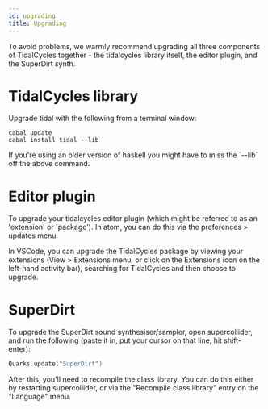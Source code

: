 ```yaml
---
id: upgrading
title: Upgrading
---
```


To avoid problems, we warmly recommend upgrading all three components of
TidalCycles together - the tidalcycles library itself, the editor
plugin, and the SuperDirt synth.

# TidalCycles library

Upgrade tidal with the following from a terminal window:

``` shell
cabal update
cabal install tidal --lib
```

If you're using an older version of haskell you might have to miss the
\`--lib\` off the above command.

# Editor plugin

To upgrade your tidalcycles editor plugin (which might be referred to as
an 'extension' or 'package'). In atom, you can do this via the
preferences &gt; updates menu.

In VSCode, you can upgrade the TidalCycles package by viewing your
extensions (View &gt; Extensions menu, or click on the Extensions icon
on the left-hand activity bar), searching for TidalCycles and then
choose to upgrade.

# SuperDirt

To upgrade the SuperDirt sound synthesiser/sampler, open supercollider,
and run the following (paste it in, put your cursor on that line, hit
shift-enter):

``` c
Quarks.update("SuperDirt")
```

After this, you'll need to recompile the class library. You can do this
either by restarting supercollider, or via the "Recompile class library"
entry on the "Language" menu.
